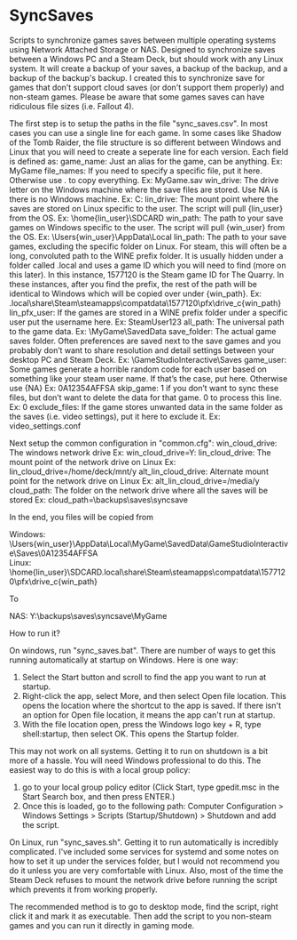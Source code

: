 # SyncSaves
Scripts to synchronize games saves between multiple operating systems using Network Attached Storage or NAS. Designed to synchronize saves between a Windows PC and a Steam Deck, but should work with any Linux system. It will create a backup of your saves, a backup of the backup, and a backup of the backup's backup. I created this to synchronize save for games that don't support cloud saves (or don't support them properly) and non-steam games. Please be aware that some games saves can have ridiculous file sizes (i.e. Fallout 4).

The first step is to setup the paths in the file "sync_saves.csv". In most cases you can use a single line for each game. In some cases like Shadow of the Tomb Raider, the file structure is so different between Windows and Linux that you will need to create a seperate line for each version. Each field is defined as:
game_name: Just an alias for the game, can be anything.
	Ex: MyGame
file_names: If you need to specify a specific file, put it here. Otherwise use *.* to copy everything.
	Ex: MyGame.sav
win_drive: The drive letter on the Windows machine where the save files are stored. Use NA is there is no Windows machine.
	Ex: C:
lin_drive: The mount point where the saves are stored on Linux specific to the user. The script will pull {lin_user} from the OS.
	Ex: \home\{lin_user}\SDCARD
win_path: The path to your save games on Windows specific to the user.  The script will pull {win_user} from the OS.
	Ex: \Users\{win_user}\AppData\Local
lin_path: The path to your save games, excluding the specific folder on Linux. For steam, this will often be a long, convoluted path to the WINE prefix folder. It is usually hidden under a folder called .local and uses a game ID which you will need to find (more on this later). In this instance, 1577120 is the Steam game ID for The Quarry. In these instances, after you find the prefix, the rest of the path will be identical to Windows which will be copied over under {win_path}.
	Ex: \.local\share\Steam\steamapps\compatdata\1577120\pfx\drive_c\{win_path}
lin_pfx_user: If the games are stored in a WINE prefix folder under a specific user put the username here.
	Ex: SteamUser123
all_path: The universal path to the game data.
	Ex: \MyGame\SavedData
save_folder: The actual game saves folder. Often preferences are saved next to the save games and you probably don’t want to share resolution and detail settings between your desktop PC and Steam Deck.
	Ex: \GameStudioInteractive\Saves
game_user: Some games generate a horrible random code for each user based on something like your steam user name. If that’s the case, put here. Otherwise use {NA}
	Ex: 0A12354AFFSA
skip_game: 1 if you don’t want to sync these files, but don’t want to delete the data for that game. 0 to process this line.
	Ex: 0
exclude_files: If the game stores unwanted data in the same folder as the saves (i.e. video settings), put it here to exclude it.
	Ex: video_settings.conf

Next setup the common configuration in "common.cfg":
win_cloud_drive: The windows network drive 
	Ex: win_cloud_drive=Y:
lin_cloud_drive: The mount point of the network drive on Linux
	Ex: lin_cloud_drive=/home/deck/mnt/y
alt_lin_cloud_drive: Alternate mount point for the network drive on Linux
	Ex: alt_lin_cloud_drive=/media/y
cloud_path: The folder on the network drive where all the saves will be stored
	Ex: cloud_path=\backups\saves\syncsave

In the end, you files will be copied from

Windows: \Users\{win_user}\AppData\Local\MyGame\SavedData\GameStudioInteractive\Saves\0A12354AFFSA\
Linux: \home\{lin_user}\SDCARD\.local\share\Steam\steamapps\compatdata\1577120\pfx\drive_c\{win_path}

To

NAS: Y:\backups\saves\syncsave\MyGame

How to run it?

On windows, run "sync_saves.bat". There are number of ways to get this running automatically at startup on Windows. Here is one way:

1) Select the Start button and scroll to find the app you want to run at startup.
2) Right-click the app, select More, and then select Open file location. This opens the location where the shortcut to the app is saved. If there isn't an option for Open file location, it means the app can't run at startup.
3) With the file location open, press the Windows logo key + R, type shell:startup, then select OK. This opens the Startup folder.

This may not work on all systems. Getting it to run on shutdown is a bit more of a hassle. You will need Windows professional to do this. The easiest way to do this is with a local group policy:

1) go to your local group policy editor (Click Start, type gpedit.msc in the Start Search box, and then press ENTER.)
2) Once this is loaded, go to the following path: Computer Configuration > Windows Settings > Scripts (Startup/Shutdown) > Shutdown and add the script.

On Linux, run "sync_saves.sh". Getting it to run automatically is incredibly complicated. I've included some services for systemd and some notes on how to set it up under the services folder, but I would not recommend you do it unless you are very comfortable with Linux. Also, most of the time the Steam Deck refuses to mount the network drive before running the script which prevents it from working properly.

The recommended method is to go to desktop mode, find the script, right click it and mark it as executable. Then add the script to you non-steam games and you can run it directly in gaming mode.

